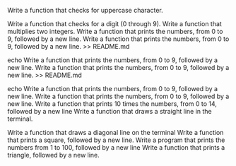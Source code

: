 Write a function that checks for uppercase character.


Write a function that checks for a digit (0 through 9).
Write a function that multiplies two integers.
Write a function that prints the numbers, from 0 to 9, followed by a new line.
Write a function that prints the numbers, from 0 to 9, followed by a new line. >> README.md

echo Write a function that prints the numbers, from 0 to 9, followed by a new line.
Write a function that prints the numbers, from 0 to 9, followed by a new line. >> README.md

echo Write a function that prints the numbers, from 0 to 9, followed by a new line.
Write a function that prints the numbers, from 0 to 9, followed by a new line.
Write a function that prints 10 times the numbers, from 0 to 14, followed by a new line
Write a function that draws a straight line in the terminal.


Write a function that draws a diagonal line on the terminal
Write a function that prints a square, followed by a new line.
Write a program that prints the numbers from 1 to 100, followed by a new line
Write a function that prints a triangle, followed by a new line.
